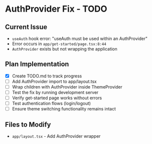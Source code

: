 # AuthProvider Fix - TODO

## Current Issue
- `useAuth` hook error: "useAuth must be used within an AuthProvider"
- Error occurs in `app/get-started/page.tsx:8:44`
- `AuthProvider` exists but not wrapping the application

## Plan Implementation
- [x] Create TODO.md to track progress
- [ ] Add AuthProvider import to app/layout.tsx
- [ ] Wrap children with AuthProvider inside ThemeProvider
- [ ] Test the fix by running development server
- [ ] Verify get-started page works without errors
- [ ] Test authentication flows (login/logout)
- [ ] Ensure theme switching functionality remains intact

## Files to Modify
- `app/layout.tsx` - Add AuthProvider wrapper
